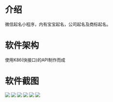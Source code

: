 # 介绍
微信起名小程序，内有宝宝起名，公司起名及商标起名。

# 软件架构
使用K86(快接口)的API制作而成

# 软件截图
![](https://github.com/cyobason/wechat-qi-ming/blob/main/screenshot/1.jpeg)
![](https://github.com/cyobason/wechat-qi-ming/blob/main/screenshot/2.jpeg)
![](https://github.com/cyobason/wechat-qi-ming/blob/main/screenshot/3.jpeg)
![](https://github.com/cyobason/wechat-qi-ming/blob/main/screenshot/4.jpeg)
![](https://github.com/cyobason/wechat-qi-ming/blob/main/screenshot/5.jpeg)
![](https://github.com/cyobason/wechat-qi-ming/blob/main/screenshot/6.jpeg)
